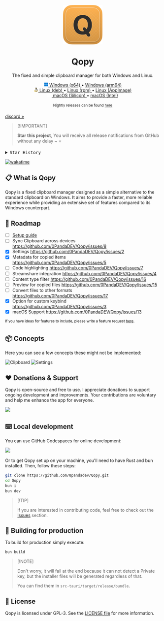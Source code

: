 <div align="center">

<img align="center" width="128px" src="src-tauri/icons/icon.png" />
<h1 align="center"><b>Qopy</b></h1>

The fixed and simple clipboard manager for both Windows and Linux.

<a href="https://github.com/0PandaDEV/Qopy/releases/download/v0.3.1/Qopy-0.3.1_x64.msi">
  <img src="./public/windows.png"> Windows (x64)
</a>
•
<a href="https://github.com/0PandaDEV/Qopy/releases/download/v0.3.1/Qopy-0.3.1_arm64.msi">
  Windows (arm64)
</a>
<br>
<a href="https://github.com/0PandaDEV/Qopy/releases/download/v0.3.1/Qopy-0.3.1.deb">
  <img src="./public/linux.png"> Linux (deb)
</a>
•
<a href="https://github.com/0PandaDEV/Qopy/releases/download/v0.3.1/Qopy-0.3.1.rpm">
  Linux (rpm)
</a>
•
<a href="https://github.com/0PandaDEV/Qopy/releases/download/v0.3.1/Qopy-0.3.1.AppImage">
  Linux (AppImage)
</a>
<br>
<a href="https://github.com/0PandaDEV/Qopy/releases/download/v0.3.1/Qopy-0.3.1_silicon.dmg">
  <img src="./public/apple.png"> macOS (Silicon)
</a>
•
<a href="https://github.com/0PandaDEV/Qopy/releases/download/v0.3.1/Qopy-0.3.1_intel.dmg">
  macOS (Intel)
</a>
<br>
<br>
<sup>Nightly releases can be found <a href="https://github.com/0PandaDEV/qopy/actions/workflows/build.yml">here</a> </sup>

</div>

[discord »](https://discord.gg/invite/Y7SbYphVw9)

> \[!IMPORTANT]
>
> **Star this project**, You will receive all release notifications from GitHub without any delay \~ ⭐️

<details>
  <summary><kbd>Star History</kbd></summary>
  <a href="https://starchart.cc/0PandaDEV/Qopy">
    <picture>
      <img width="100%" src="https://starchart.cc/0PandaDEV/Qopy.svg?variant=adaptive">
    </picture>
  </a>
</details>

[![wakatime](https://wakatime.com/badge/user/018ce503-097f-4057-9599-db20b190920c/project/fe76359d-56c2-4a13-8413-55207b6ad298.svg?style=flat_square)](https://wakatime.com/badge/user/018ce503-097f-4057-9599-db20b190920c/project/fe76359d-56c2-4a13-8413-55207b6ad298)

## 📋 What is Qopy

Qopy is a fixed clipboard manager designed as a simple alternative to the standard clipboard on Windows. It aims to provide a faster, more reliable experience while providing an extensive set of features compared to its Windows counterpart.

## 🚧 Roadmap
- [ ] [Setup guide](https://github.com/0PandaDEV/Qopy/blob/main/GET_STARTED.md)
- [ ] Sync Clipboard across devices https://github.com/0PandaDEV/Qopy/issues/8
- [x] Settings https://github.com/0PandaDEV/Qopy/issues/2
- [x] Metadata for copied items https://github.com/0PandaDEV/Qopy/issues/5
- [ ] Code highlighting https://github.com/0PandaDEV/Qopy/issues/7
- [ ] Streamshare integration https://github.com/0PandaDEV/Qopy/issues/4
- [ ] Content type filter https://github.com/0PandaDEV/Qopy/issues/16
- [ ] Preview for copied files https://github.com/0PandaDEV/Qopy/issues/15
- [ ] Convert files to other formats https://github.com/0PandaDEV/Qopy/issues/17
- [x] Option for custom keybind https://github.com/0PandaDEV/Qopy/issues/3
- [x] macOS Support https://github.com/0PandaDEV/Qopy/issues/13

<sup>If you have ideas for features to include, please write a feature request [here](https://github.com/0pandadev/Qopy/issues).</sup>

## 📦 Concepts

Here you can see a few concepts these might not be implemented:

![Clipboard](https://github.com/user-attachments/assets/45a44a13-6ebd-4f2d-84d2-55178e303a54)
![Settings](https://github.com/user-attachments/assets/bff5456a-f413-4e62-a43d-22c8e453aa87)


## ❤️ Donations & Support

Qopy is open-source and free to use. I appreciate donations to support ongoing development and improvements. Your contributions are voluntary and help me enhance the app for everyone.

<a href="https://buymeacoffee.com/pandadev_"><img src="https://img.shields.io/badge/Buy_Me_A_Coffee-FFDD00?style=for-the-badge&logo=buy-me-a-coffee&logoColor=black"/></a>

## ⌨️ Local development

You can use GitHub Codespaces for online development:

[![][codespaces-shield]][codespaces-link]

Or to get Qopy set up on your machine, you'll need to have Rust and bun installed. Then, follow these steps:

```zsh
git clone https://github.com/0pandadev/Qopy.git
cd Qopy
bun i
bun dev
```

> \[!TIP]
>
> If you are interested in contributing code, feel free to check out the [Issues](https://github.com/0pandadev/Qopy/issues) section.

## 🔨 Building for production

To build for production simply execute:

```zsh
bun build
```

> \[!NOTE]
>
> Don't worry, it will fail at the end because it can not detect a Private key, but the installer files will be generated regardless of that.
> 
> You can find them in `src-tauri/target/release/bundle`.

## 📝 License

Qopy is licensed under GPL-3. See the [LICENSE file](./LICENCE) for more information.

[codespaces-link]: https://codespaces.new/0pandadev/Qopy
[codespaces-shield]: https://github.com/codespaces/badge.svg
